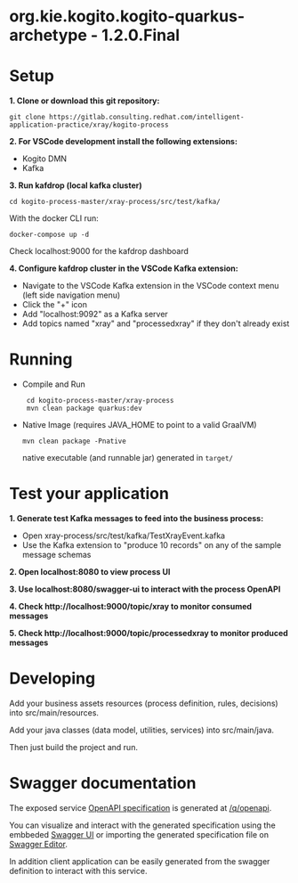 # org.kie.kogito.kogito-quarkus-archetype - 1.2.0.Final #

# Setup

**1. Clone or download this git repository:**
```
git clone https://gitlab.consulting.redhat.com/intelligent-application-practice/xray/kogito-process
```
**2. For VSCode development install the following extensions:**
  - Kogito DMN
  - Kafka

**3. Run kafdrop (local kafka cluster)**
```
cd kogito-process-master/xray-process/src/test/kafka/
```
With the docker CLI run:
```
docker-compose up -d
```
Check localhost:9000 for the kafdrop dashboard

**4. Configure kafdrop cluster in the VSCode Kafka extension:**

- Navigate to the VSCode Kafka extension in the VSCode context menu (left side navigation menu)
- Click the "+" icon
- Add "localhost:9092" as a Kafka server
- Add topics named "xray" and "processedxray" if they don't already exist


# Running

- Compile and Run

    ```
     cd kogito-process-master/xray-process
     mvn clean package quarkus:dev
    ```

- Native Image (requires JAVA_HOME to point to a valid GraalVM)

    ```
    mvn clean package -Pnative
    ```
  
  native executable (and runnable jar) generated in `target/`

# Test your application

**1. Generate test Kafka messages to feed into the business process:**
- Open xray-process/src/test/kafka/TestXrayEvent.kafka
- Use the Kafka extension to "produce 10 records" on any of the sample message schemas

**2. Open localhost:8080 to view process UI**

**3. Use localhost:8080/swagger-ui to interact with the process OpenAPI**

**4. Check http://localhost:9000/topic/xray to monitor consumed messages**

**5. Check http://localhost:9000/topic/processedxray to monitor produced messages**

# Developing

Add your business assets resources (process definition, rules, decisions) into src/main/resources.

Add your java classes (data model, utilities, services) into src/main/java.

Then just build the project and run.


# Swagger documentation

The exposed service [OpenAPI specification](https://swagger.io/docs/specification) is generated at 
[/q/openapi](http://localhost:8080/q/openapi).

You can visualize and interact with the generated specification using the embbeded [Swagger UI](http://localhost:8080/q/swagger-ui) or importing the generated specification file on [Swagger Editor](https://editor.swagger.io).

In addition client application can be easily generated from the swagger definition to interact with this service.